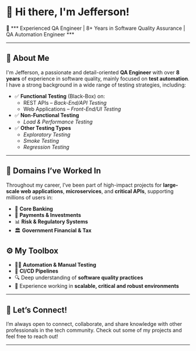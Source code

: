 # 👋 Hi there, I'm Jefferson!

🎯 *** Experienced QA Engineer | 8+ Years in Software Quality Assurance | QA Automation Engineer ***

---

## 🧪 About Me

I'm Jefferson, a passionate and detail-oriented **QA Engineer** with over **8 years** of experience in software quality, mainly focused on **test automation**. I have a strong background in a wide range of testing strategies, including:

- ✅ **Functional Testing** (Black-Box) on:
  - REST APIs – *Back-End/API Testing*
  - Web Applications – *Front-End/UI Testing*
- ✅ **Non-Functional Testing**
  - *Load & Performance Testing*
- ✅ **Other Testing Types**
  - *Exploratory Testing*
  - *Smoke Testing*
  - *Regression Testing*

---

## 💼 Domains I’ve Worked In

Throughout my career, I’ve been part of high-impact projects for **large-scale web applications**, **microservices**, and **critical APIs**, supporting millions of users in:

- 🏦 **Core Banking**
- 💸 **Payments & Investments**
- 📊 **Risk & Regulatory Systems**
- 🏛️ **Government Financial & Tax**

## ⚙️ My Toolbox

- 👨‍💻 **Automation & Manual Testing**
- 🔄 **CI/CD Pipelines**
- 🔍 Deep understanding of **software quality practices**
- 📁 Experience working in **scalable, critical and robust environments**

---

## 🚀 Let’s Connect!

I’m always open to connect, collaborate, and share knowledge with other professionals in the tech community. Check out some of my projects and feel free to reach out!

---
